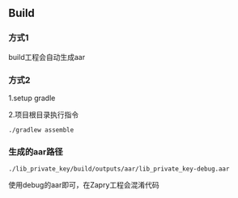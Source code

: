 ## Build

### 方式1

build工程会自动生成aar

### 方式2

1.setup gradle

2.项目根目录执行指令

```
./gradlew assemble
```

### 生成的aar路径

`./lib_private_key/build/outputs/aar/lib_private_key-debug.aar`

使用debug的aar即可，在Zapry工程会混淆代码